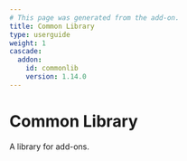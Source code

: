 ```yaml
---
# This page was generated from the add-on.
title: Common Library
type: userguide
weight: 1
cascade:
  addon:
    id: commonlib
    version: 1.14.0
---
```


# Common Library

A library for add-ons.
